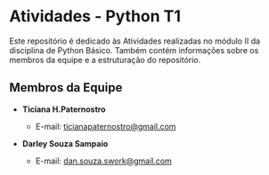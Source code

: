 # Atividades - Python T1

Este repositório é dedicado às Atividades realizadas no módulo II da disciplina de Python Básico.
Também contém informações sobre os membros da equipe e a estruturação do repositório.

## Membros da Equipe

- **Ticiana H.Paternostro**
  - E-mail: ticianapaternostro@gmail.com

- **Darley Souza Sampaio**
  - E-mail: dan.souza.swork@gmail.com



